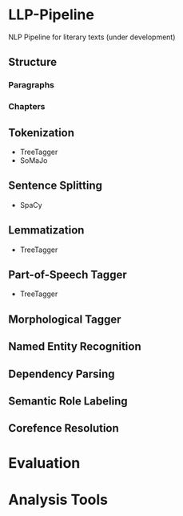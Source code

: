 # LLP-Pipeline
NLP Pipeline for literary texts (under development)
## Structure
### Paragraphs
### Chapters
## Tokenization
* TreeTagger
* SoMaJo
## Sentence Splitting
* SpaCy
## Lemmatization
* TreeTagger
## Part-of-Speech Tagger
* TreeTagger
## Morphological Tagger
## Named Entity Recognition
## Dependency Parsing
## Semantic Role Labeling
## Corefence Resolution
# Evaluation
# Analysis Tools
